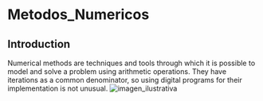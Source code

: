 # Metodos_Numericos

## Introduction
Numerical methods are techniques and tools through which it is possible to model and solve a problem using arithmetic operations. They have iterations as a common denominator, so using digital programs for their implementation is not unusual.
![imagen_ilustrativa](https://metodosgeralexhome.files.wordpress.com/2019/02/metodos.jpg)
